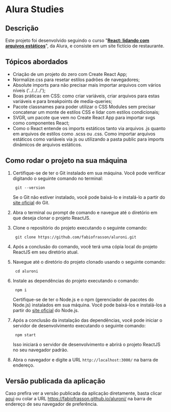 # Alura Studies

  

## Descrição

Este projeto foi desenvolvido seguindo o curso "[**React: lidando com arquivos estáticos**](https://cursos.alura.com.br/course/react-arquivos-estaticos)", da Alura, e consiste em um site fictício de restaurante.

  

## Tópicos abordados
- Criação de um projeto do zero com Create React App;
- Normalize.css para resetar estilos padrões de navegadores;
- Absolute imports para não precisar mais importar arquivos com vários níveis ('../../../');
- Boas práticas em CSS: como criar variáveis, criar arquivos para estas variáveis e para breakpoints de media-queries;
- Pacote classnames para poder utilizar o CSS Modules sem precisar concatenar um monte de estilos CSS e lidar com estilos condicionais;
- SVGR, um pacote que vem no Create React App para importar svgs como componentes React;
- Como o React entende os imports estáticos tanto via arquivos .js quanto em arquivos de estilos como .scss ou .css. Como importar arquivos estáticos como variáveis via js ou utilizando a pasta public para imports dinâmicos de arquivos estáticos.  

## Como rodar o projeto na sua máquina

1. Certifique-se de ter o Git instalado em sua máquina. Você pode verificar digitando o seguinte comando no terminal:

		git --version

	Se o Git não estiver instalado, você pode baixá-lo e instalá-lo a partir do [site oficial](https://git-scm.com/) do Git.  

2. Abra o terminal ou prompt de comando e navegue até o diretório em que deseja clonar o projeto ReactJS.

3. Clone o repositório do projeto executando o seguinte comando:  

		git clone https://github.com/fabiofrasson/aluroni.git

  

4. Após a conclusão do comando, você terá uma cópia local do projeto ReactJS em seu diretório atual.

5. Navegue até o diretório do projeto clonado usando o seguinte comando:

		cd aluroni  

6. Instale as dependências do projeto executando o comando:

		npm i
	Certifique-se de ter o Node.js e o npm (gerenciador de pacotes do Node.js) instalados em sua máquina. Você pode baixá-los e instalá-los a partir do [site oficial](https://nodejs.org/pt-br) do Node.js.

  

7. Após a conclusão da instalação das dependências, você pode iniciar o servidor de desenvolvimento executando o seguinte comando:

		npm start

	Isso iniciará o servidor de desenvolvimento e abrirá o projeto ReactJS no seu navegador padrão.

  

8. Abra o navegador e digite a URL `http://localhost:3000/` na barra de endereço.

## Versão publicada da aplicação
Caso prefira ver a versão publicada da aplicação diretamente, basta clicar [aqui](https://fabiofrasson.github.io/aluroni/) ou colar a URL https://fabiofrasson.github.io/aluroni/ na barra de endereço de seu navegador de preferência.


